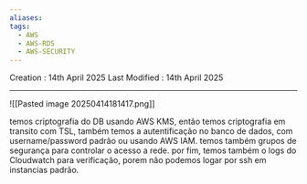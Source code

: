 ```yaml
---
aliases: 
tags:
  - AWS
  - AWS-RDS
  - AWS-SECURITY
---
```

Creation : 14th April 2025
Last Modified : 14th April 2025
___

![[Pasted image 20250414181417.png]]

temos criptografia do DB usando AWS KMS, então temos criptografia em transito com TSL,
também temos a autentificação no banco de dados, com username/password padrão ou usando AWS IAM. temos também grupos de segurança para controlar o acesso a rede.
por fim, temos também o logs do Cloudwatch para verificação, porem não podemos logar por ssh em instancias padrão.